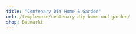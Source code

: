 ```yaml
---
title: "Centenary DIY Home & Garden"
url: /templemore/centenary-diy-home-und-garden/
shop: Baumarkt
---
```

